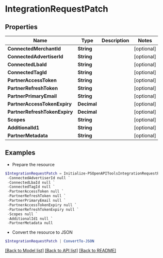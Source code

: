 # IntegrationRequestPatch
## Properties

Name | Type | Description | Notes
------------ | ------------- | ------------- | -------------
**ConnectedMerchantId** | **String** |  | [optional] 
**ConnectedAdvertiserId** | **String** |  | [optional] 
**ConnectedLbaId** | **String** |  | [optional] 
**ConnectedTagId** | **String** |  | [optional] 
**PartnerAccessToken** | **String** |  | [optional] 
**PartnerRefreshToken** | **String** |  | [optional] 
**PartnerPrimaryEmail** | **String** |  | [optional] 
**PartnerAccessTokenExpiry** | **Decimal** |  | [optional] 
**PartnerRefreshTokenExpiry** | **Decimal** |  | [optional] 
**Scopes** | **String** |  | [optional] 
**AdditionalId1** | **String** |  | [optional] 
**PartnerMetadata** | **String** |  | [optional] 

## Examples

- Prepare the resource
```powershell
$IntegrationRequestPatch = Initialize-PSOpenAPIToolsIntegrationRequestPatch  -ConnectedMerchantId null `
 -ConnectedAdvertiserId null `
 -ConnectedLbaId null `
 -ConnectedTagId null `
 -PartnerAccessToken null `
 -PartnerRefreshToken null `
 -PartnerPrimaryEmail null `
 -PartnerAccessTokenExpiry null `
 -PartnerRefreshTokenExpiry null `
 -Scopes null `
 -AdditionalId1 null `
 -PartnerMetadata null
```

- Convert the resource to JSON
```powershell
$IntegrationRequestPatch | ConvertTo-JSON
```

[[Back to Model list]](../README.md#documentation-for-models) [[Back to API list]](../README.md#documentation-for-api-endpoints) [[Back to README]](../README.md)

